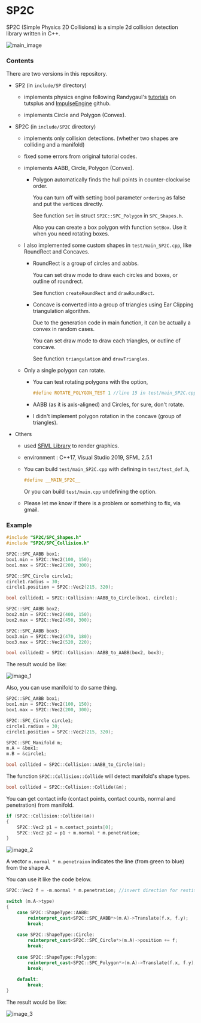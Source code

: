 # SP2C
SP2C (Simple Physics 2D Collisions) is a simple 2d collision detection library written in C++.



![main_image](https://user-images.githubusercontent.com/26345945/159725133-2c1e9574-4a68-4fdf-befa-155dde2f9a22.png)



### Contents


There are two versions in this repository.

* SP2 (in `include/SP` directory)

  - implements physics engine following Randygaul's [tutorials](https://tutsplus.com/authors/randy-gaul) on tutsplus and [ImpulseEngine](https://github.com/RandyGaul/ImpulseEngine) github.

  - implements Circle and Polygon (Convex).

    

* SP2C (in `include/SP2C` directory)

  - implements only collision detections. (whether two shapes are colliding and a manifold)

  - fixed some errors from original tutorial codes.

  - implements AABB, Circle, Polygon (Convex).

    - Polygon automatically finds the hull points in counter-clockwise order.

      You can turn off with setting bool parameter `ordering` as false and put the vertices directly.

      See function `Set` in struct `SP2C::SPC_Polygon` in `SPC_Shapes.h`.

      Also you can create a box polygon with function `SetBox`. Use it when you need rotating boxes.

  - I also implemented some custom shapes in `test/main_SP2C.cpp`, like RoundRect and Concaves.

    - RoundRect is a group of circles and aabbs.

      You can set draw mode to draw each circles and boxes, or outline of roundrect.

      See function `createRoundRect` and `drawRoundRect`.

    - Concave is converted into a group of triangles using Ear Clipping triangulation algorithm.
  
      Due to the generation code in main function, it can be actually a convex in random cases.

      You can set draw mode to draw each triangles, or outline of concave.
  
      See function `triangulation` and `drawTriangles`.
  
  - Only a single polygon can rotate.
  
    - You can test rotating polygons with the option,
  
      ```c++
      #define ROTATE_POLYGON_TEST 1 //line 15 in test/main_SP2C.cpp
      ```
  
    - AABB (as it is axis-aligned) and Circles, for sure, don't rotate.
    - I didn't implement polygon rotation in the concave (group of triangles).



- Others

  - used [SFML Library](https://www.sfml-dev.org/) to render graphics.

  - environment : C++17, Visual Studio 2019, SFML 2.5.1

  - You can build `test/main_SP2C.cpp`  with defining in `test/test_def.h`,

    ```c++
    #define __MAIN_SP2C__
    ```

    Or you can build `test/main.cpp` undefining the option.

  - Please let me know if there is a problem or something to fix, via gmail.



### Example


```c++
#include "SP2C/SPC_Shapes.h"
#include "SP2C/SPC_Collision.h"

SP2C::SPC_AABB box1;
box1.min = SP2C::Vec2(100, 150);
box1.max = SP2C::Vec2(200, 300);

SP2C::SPC_Circle circle1;
circle1.radius = 30;
circle1.position = SP2C::Vec2(215, 320);

bool collided1 = SP2C::Collision::AABB_to_Circle(box1, circle1);

SP2C::SPC_AABB box2;
box2.min = SP2C::Vec2(400, 150);
box2.max = SP2C::Vec2(450, 300);

SP2C::SPC_AABB box3;
box3.min = SP2C::Vec2(470, 180);
box3.max = SP2C::Vec2(520, 220);

bool collided2 = SP2C::Collision::AABB_to_AABB(box2, box3);
```

The result would be like:

![image_1](https://user-images.githubusercontent.com/26345945/159725306-675ef833-3c34-4cc4-b01b-310ffb4c656b.png)



Also, you can use manifold to do same thing.

```c++
SP2C::SPC_AABB box1;
box1.min = SP2C::Vec2(100, 150);
box1.max = SP2C::Vec2(200, 300);

SP2C::SPC_Circle circle1;
circle1.radius = 30;
circle1.position = SP2C::Vec2(215, 320);

SP2C::SPC_Manifold m;
m.A = &box1;
m.B = &circle1;

bool collided = SP2C::Collision::AABB_to_Circle(&m);
```

The function `SP2C::Collision::Collide` will detect manifold's shape types.

```c++
bool collided = SP2C::Collision::Collide(&m);
```



You can get contact info (contact points, contact counts, normal and penetration) from manifold.

```c++
if (SP2C::Collision::Collide(&m))
{
    SP2C::Vec2 p1 = m.contact_points[0];
    SP2C::Vec2 p2 = p1 + m.normal * m.penetration;
}
```

![image_2](https://user-images.githubusercontent.com/26345945/159725399-bb04cb00-1287-4724-a2a4-dfcd6b702ccd.png)



A vector `m.normal * m.penetraion` indicates the line (from green to blue) from the shape A.

You can use it like the code below.

```c++
SP2C::Vec2 f = -m.normal * m.penetration; //invert direction for restitution

switch (m.A->type)
{
    case SP2C::ShapeType::AABB:
        reinterpret_cast<SP2C::SPC_AABB*>(m.A)->Translate(f.x, f.y);
        break;
    
    case SP2C::ShapeType::Circle:
        reinterpret_cast<SP2C::SPC_Circle*>(m.A)->position += f;
        break;
    
    case SP2C::ShapeType::Polygon:
        reinterpret_cast<SP2C::SPC_Polygon*>(m.A)->Translate(f.x, f.y);
        break;
        
    default:
        break;
}
```

The result would be like:

![image_3](https://user-images.githubusercontent.com/26345945/159725513-9bc72251-dcec-4919-b6fa-443b3edcb41b.gif)



